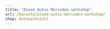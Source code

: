 ```yaml
---
title: "Aleem Autos Mercedes workshop"
url: /karachi/aleem-autos-mercedes-workshop/
shop: Autowerkstatt
---
```


